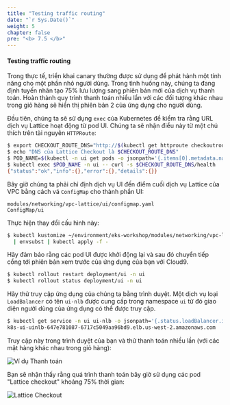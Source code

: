 ```yaml
---
title: "Testing traffic routing"
date: "`r Sys.Date()`"
weight: 5
chapter: false
pre: "<b> 7.5 </b>"
---
```


#### Testing traffic routing

Trong thực tế, triển khai canary thường được sử dụng để phát hành một tính năng cho một phần nhỏ người dùng. Trong tình huống này, chúng ta đang định tuyến nhân tạo 75% lưu lượng sang phiên bản mới của dịch vụ thanh toán. Hoàn thành quy trình thanh toán nhiều lần với các đối tượng khác nhau trong giỏ hàng sẽ hiển thị phiên bản 2 của ứng dụng cho người dùng.

Đầu tiên, chúng ta sẽ sử dụng `exec` của Kubernetes để kiểm tra rằng URL dịch vụ Lattice hoạt động từ pod UI. Chúng ta sẽ nhận điều này từ một chú thích trên tài nguyên `HTTPRoute`:

```bash
$ export CHECKOUT_ROUTE_DNS="http://$(kubectl get httproute checkoutroute -n checkout -o json | jq -r '.metadata.annotations["application-networking.k8s.aws/lattice-assigned-domain-name"]')"
$ echo "DNS của Lattice Checkout là $CHECKOUT_ROUTE_DNS"
$ POD_NAME=$(kubectl -n ui get pods -o jsonpath='{.items[0].metadata.name}')
$ kubectl exec $POD_NAME -n ui -- curl -s $CHECKOUT_ROUTE_DNS/health
{"status":"ok","info":{},"error":{},"details":{}}
```

Bây giờ chúng ta phải chỉ định dịch vụ UI đến điểm cuối dịch vụ Lattice của VPC bằng cách vá `ConfigMap` cho thành phần UI:

```kustomization
modules/networking/vpc-lattice/ui/configmap.yaml
ConfigMap/ui
```

Thực hiện thay đổi cấu hình này:

```bash
$ kubectl kustomize ~/environment/eks-workshop/modules/networking/vpc-lattice/ui/ \
  | envsubst | kubectl apply -f -
```

Hãy đảm bảo rằng các pod UI được khởi động lại và sau đó chuyển tiếp cổng tới phiên bản xem trước của ứng dụng của bạn với Cloud9.

```bash
$ kubectl rollout restart deployment/ui -n ui
$ kubectl rollout status deployment/ui -n ui
```

Hãy thử truy cập ứng dụng của chúng ta bằng trình duyệt. Một dịch vụ loại `LoadBalancer` có tên `ui-nlb` được cung cấp trong namespace `ui` từ đó giao diện người dùng của ứng dụng có thể được truy cập.

```bash
$ kubectl get service -n ui ui-nlb -o jsonpath='{.status.loadBalancer.ingress[*].hostname}{"\n"}'
k8s-ui-uinlb-647e781087-6717c5049aa96bd9.elb.us-west-2.amazonaws.com
```

Truy cập này trong trình duyệt của bạn và thử thanh toán nhiều lần (với các mặt hàng khác nhau trong giỏ hàng):

![Ví dụ Thanh toán](assets/examplecheckout.png)

Bạn sẽ nhận thấy rằng quá trình thanh toán bây giờ sử dụng các pod "Lattice checkout" khoảng 75% thời gian:

![Lattice Checkout](assets/latticecheckout.png)